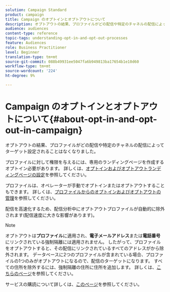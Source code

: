 ```yaml
---
solution: Campaign Standard
product: campaign
title: Campaign のオプトインとオプトアウトについて
description: オプトアウトの結果、プロファイルがどの配信や特定のチャネルの配信によってターゲット設定されることはなくなりました。
audience: audiences
content-type: reference
topic-tags: understanding-opt-in-and-opt-out-processes
feature: Audiences
role: Business Practitioner
level: Beginner
translation-type: tm+mt
source-git-commit: 088b49931ee5047fa6b949813ba17654b1e10d60
workflow-type: tm+mt
source-wordcount: '224'
ht-degree: 9%

---
```



# Campaign のオプトインとオプトアウトについて{#about-opt-in-and-opt-out-in-campaign}

オプトアウトの結果、プロファイルがどの配信や特定のチャネルの配信によってターゲット設定されることはなくなりました。

プロファイルに対して権限を与えるには、専用のランディングページを作成するオプトイン必要があります。 詳しくは、[オプトインおよびオプトアウトランディングページの設定](../../audiences/using/managing-opt-in-and-opt-out-in-campaign.md#setting-up-opt-in-and-opt-out-landing-pages)を参照してください。

プロファイルは、オペレーターが手動でオプトインまたはオプトアウトすることもできます。 詳しくは、[プロファイルからのオプトインおよびオプトアウトの管理](../../audiences/using/managing-opt-in-and-opt-out-in-campaign.md#managing-opt-in-and-opt-out-from-a-profile)を参照してください。

配信を高速化するため、配信分析中にオプトアウトプロファイルが自動的に除外されます(配信速度に大きな影響があります)。

>[!NOTE]
>
>オプトアウトは&#x200B;**プロファイル**&#x200B;に適用され、**電子メールアドレス**&#x200B;または&#x200B;**電話番号**&#x200B;にリンクされている強制隔離には適用されません。 したがって、プロファイルをオプトアウトすると、その配信にリンクされているすべてのアドレスがから除外されます。 データベースに2つのプロファイルが含まれている場合、プロファイルの1つのみがオプトアウトになるので、配信のターゲットになります。 すべての住所を除外するには、強制隔離の住所に住所を追加します。 詳しくは、[こちらのページ](../../sending/using/understanding-quarantine-management.md#identifying-quarantined-addresses-for-the-entire-platform)を参照してください。

サービスの購読について詳しくは、[このページ](../../audiences/using/about-subscriptions.md)を参照してください。
